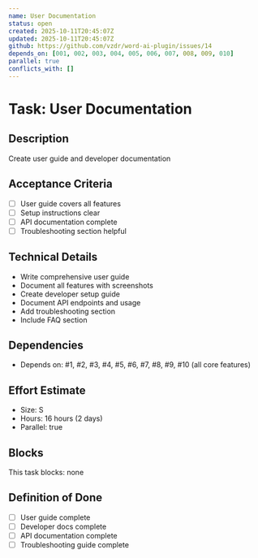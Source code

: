 ```yaml
---
name: User Documentation
status: open
created: 2025-10-11T20:45:07Z
updated: 2025-10-11T20:45:07Z
github: https://github.com/vzdr/word-ai-plugin/issues/14
depends_on: [001, 002, 003, 004, 005, 006, 007, 008, 009, 010]
parallel: true
conflicts_with: []
---
```


# Task: User Documentation

## Description
Create user guide and developer documentation

## Acceptance Criteria
- [ ] User guide covers all features
- [ ] Setup instructions clear
- [ ] API documentation complete
- [ ] Troubleshooting section helpful

## Technical Details
- Write comprehensive user guide
- Document all features with screenshots
- Create developer setup guide
- Document API endpoints and usage
- Add troubleshooting section
- Include FAQ section

## Dependencies
- Depends on: #1, #2, #3, #4, #5, #6, #7, #8, #9, #10 (all core features)

## Effort Estimate
- Size: S
- Hours: 16 hours (2 days)
- Parallel: true

## Blocks
This task blocks: none

## Definition of Done
- [ ] User guide complete
- [ ] Developer docs complete
- [ ] API documentation complete
- [ ] Troubleshooting guide complete
